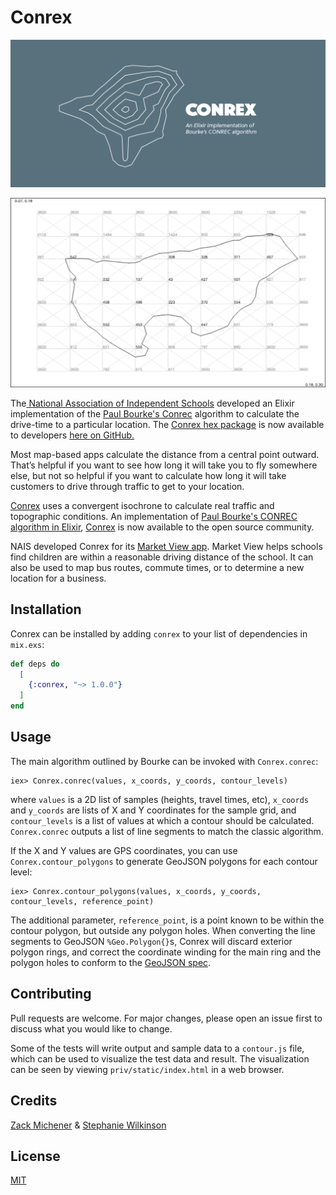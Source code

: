 # Conrex

![Conrex logo](https://github.com/NAISorg/conrex/raw/master/priv/static/logo.png)

![Example output visualization](https://github.com/NAISorg/conrex/raw/master/priv/static/screenshot.png)

The[ National Association of Independent Schools](https://nais.org) developed an Elixir implementation of the [Paul Bourke's Conrec](http://paulbourke.net/papers/conrec/) algorithm to calculate the drive-time to a particular location. The [Conrex hex package](https://hex.pm/packages/conrex) is now available to developers [here on GitHub.](https://github.com/NAISorg/conrex)

Most map-based apps calculate the distance from a central point outward. That’s helpful if you want to see how long it will take you to fly somewhere else, but not so helpful if you want to calculate how long it will take customers to drive through traffic to get to your location.

[Conrex](https://github.com/NAISorg/conrex) uses a convergent isochrone to calculate real traffic and topographic conditions. An implementation of [Paul Bourke's CONREC algorithm in Elixir](http://paulbourke.net/papers/conrec/), [Conrex](https://github.com/NAISorg/conrex) is now available to the open source community.    

NAIS developed Conrex for its [Market View app](https://marketview.nais.org). Market View helps schools find children are within a reasonable driving distance of the school. It can also be used to map bus routes, commute times, or to determine a new location for a business.


## Installation

Conrex can be installed by adding `conrex` to your list of dependencies in
`mix.exs`:

```elixir
def deps do
  [
    {:conrex, "~> 1.0.0"}
  ]
end
```

## Usage

The main algorithm outlined by Bourke can be invoked with `Conrex.conrec`:

```
iex> Conrex.conrec(values, x_coords, y_coords, contour_levels)
```

where `values` is a 2D list of samples (heights, travel times, etc), `x_coords`
and `y_coords` are lists of X and Y coordinates for the sample grid, and
`contour_levels` is a list of values at which a contour should be calculated.
`Conrex.conrec` outputs a list of line segments to match the classic algorithm.

If the X and Y values are GPS coordinates, you can use `Conrex.contour_polygons`
to generate GeoJSON polygons for each contour level:

```
iex> Conrex.contour_polygons(values, x_coords, y_coords, contour_levels, reference_point)
```

The additional parameter, `reference_point`, is a point known to be within the
contour polygon, but outside any polygon holes. When converting the line
segments to GeoJSON `%Geo.Polygon{}`s, Conrex will discard exterior polygon
rings, and correct the coordinate winding for the main ring and the polygon
holes to conform to the [GeoJSON spec](https://tools.ietf.org/html/rfc7946#section-3.1.6).

## Contributing

Pull requests are welcome. For major changes, please open an issue first to
discuss what you would like to change.

Some of the tests will write output and sample data to a `contour.js` file,
which can be used to visualize the test data and result. The visualization can
be seen by viewing `priv/static/index.html` in a web browser.

## Credits

[Zack Michener](https://zjm.me/) & [Stephanie Wilkinson](https://github.com/stephaniewilkinson/)

## License

[MIT](https://choosealicense.com/licenses/mit/)

